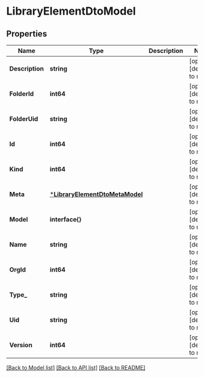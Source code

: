 # LibraryElementDtoModel

## Properties
Name | Type | Description | Notes
------------ | ------------- | ------------- | -------------
**Description** | **string** |  | [optional] [default to null]
**FolderId** | **int64** |  | [optional] [default to null]
**FolderUid** | **string** |  | [optional] [default to null]
**Id** | **int64** |  | [optional] [default to null]
**Kind** | **int64** |  | [optional] [default to null]
**Meta** | [***LibraryElementDtoMetaModel**](LibraryElementDTOMeta.md) |  | [optional] [default to null]
**Model** | **interface{}** |  | [optional] [default to null]
**Name** | **string** |  | [optional] [default to null]
**OrgId** | **int64** |  | [optional] [default to null]
**Type_** | **string** |  | [optional] [default to null]
**Uid** | **string** |  | [optional] [default to null]
**Version** | **int64** |  | [optional] [default to null]

[[Back to Model list]](../README.md#documentation-for-models) [[Back to API list]](../README.md#documentation-for-api-endpoints) [[Back to README]](../README.md)


